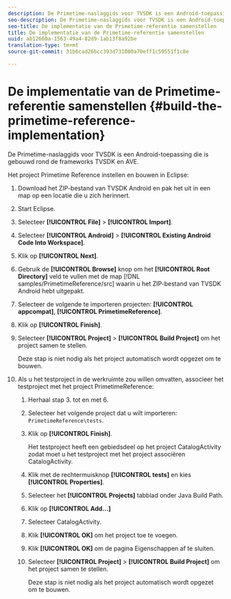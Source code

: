 ```yaml
---
description: De Primetime-naslaggids voor TVSDK is een Android-toepassing die is gebouwd rond de frameworks TVSDK en AVE.
seo-description: De Primetime-naslaggids voor TVSDK is een Android-toepassing die is gebouwd rond de frameworks TVSDK en AVE.
seo-title: De implementatie van de Primetime-referentie samenstellen
title: De implementatie van de Primetime-referentie samenstellen
uuid: ab12660a-1563-49a4-82d9-1ab13f8a92be
translation-type: tm+mt
source-git-commit: 31b6cad26bcc393d731080a70eff1c59551f1c8e

---
```



# De implementatie van de Primetime-referentie samenstellen {#build-the-primetime-reference-implementation}

De Primetime-naslaggids voor TVSDK is een Android-toepassing die is gebouwd rond de frameworks TVSDK en AVE.

Het project Primetime Reference instellen en bouwen in Eclipse:

1. Download het ZIP-bestand van TVSDK Android en pak het uit in een map op een locatie die u zich herinnert.
1. Start Eclipse.
1. Selecteer **[!UICONTROL File]** > **[!UICONTROL Import]**.
1. Selecteer **[!UICONTROL Android]** > **[!UICONTROL Existing Android Code Into Workspace]**.
1. Klik op **[!UICONTROL Next]**.
1. Gebruik de **[!UICONTROL Browse]** knop om het **[!UICONTROL Root Directory]** veld te vullen met de map [!DNL samples/PrimetimeReference/src] waarin u het ZIP-bestand van TVSDK Android hebt uitgepakt.
1. Selecteer de volgende te importeren projecten: **[!UICONTROL appcompat]**, **[!UICONTROL PrimetimeReference]**.
1. Klik op **[!UICONTROL Finish]**.
1. Selecteer **[!UICONTROL Project]** > **[!UICONTROL Build Project]** om het project samen te stellen.

   Deze stap is niet nodig als het project automatisch wordt opgezet om te bouwen.
1. Als u het testproject in de werkruimte zou willen omvatten, associeer het testproject met het project PrimetimeReference:
   1. Herhaal stap 3. tot en met 6.
   1. Selecteer het volgende project dat u wilt importeren: `PrimetimeReference\tests`.
   1. Klik op **[!UICONTROL Finish]**.

      Het testproject heeft een gebiedsdeel op het project CatalogActivity zodat moet u het testproject met het project associëren CatalogActivity.
   1. Klik met de rechtermuisknop **[!UICONTROL tests]** en kies **[!UICONTROL Properties]**.
   1. Selecteer het **[!UICONTROL Projects]** tabblad onder Java Build Path.
   1. Klik op **[!UICONTROL Add...]**
   1. Selecteer CatalogActivity.
   1. Klik **[!UICONTROL OK]** om het project toe te voegen.
   1. Klik **[!UICONTROL OK]** om de pagina Eigenschappen af te sluiten.
   1. Selecteer **[!UICONTROL Project]** > **[!UICONTROL Build Project]** om het project samen te stellen.

      Deze stap is niet nodig als het project automatisch wordt opgezet om te bouwen.
